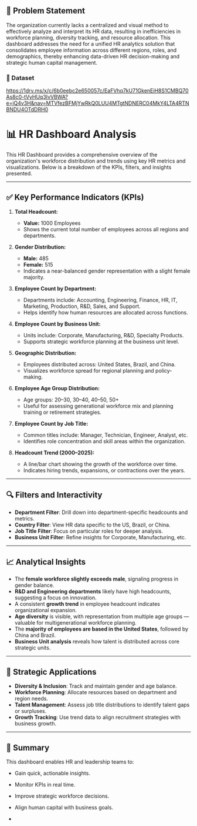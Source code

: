 ## 🧩 Problem Statement

The organization currently lacks a centralized and visual method to effectively analyze and interpret its HR data, resulting in inefficiencies in workforce planning, diversity tracking, and resource allocation. This dashboard addresses the need for a unified HR analytics solution that consolidates employee information across different regions, roles, and demographics, thereby enhancing data-driven HR decision-making and strategic human capital management.

### 🔢 Dataset
https://1drv.ms/x/c/6b0eebc2e650057c/EaFVhq7kU71GkenEiH8S1CMBQ70As8c0-tVyHUq3IvVBWA?e=jQ4v3H&nav=MTVfezBFMjYwRkQ0LUU4MTgtNDNERC04MkY4LTA4RTNBNDU4OTdDRH0

# 📊 HR Dashboard Analysis

This HR Dashboard provides a comprehensive overview of the organization's workforce distribution and trends using key HR metrics and visualizations. Below is a breakdown of the KPIs, filters, and insights presented.

---

## ✅ Key Performance Indicators (KPIs)

1. **Total Headcount:** 
   - **Value:** 1000 Employees
   - Shows the current total number of employees across all regions and departments.

2. **Gender Distribution:**
   - **Male:** 485
   - **Female:** 515
   - Indicates a near-balanced gender representation with a slight female majority.

3. **Employee Count by Department:**
   - Departments include: Accounting, Engineering, Finance, HR, IT, Marketing, Production, R&D, Sales, and Support.
   - Helps identify how human resources are allocated across functions.

4. **Employee Count by Business Unit:**
   - Units include: Corporate, Manufacturing, R&D, Specialty Products.
   - Supports strategic workforce planning at the business unit level.

5. **Geographic Distribution:**
   - Employees distributed across: United States, Brazil, and China.
   - Visualizes workforce spread for regional planning and policy-making.

6. **Employee Age Group Distribution:**
   - Age groups: 20–30, 30–40, 40–50, 50+
   - Useful for assessing generational workforce mix and planning training or retirement strategies.

7. **Employee Count by Job Title:**
   - Common titles include: Manager, Technician, Engineer, Analyst, etc.
   - Identifies role concentration and skill areas within the organization.

8. **Headcount Trend (2000–2025):**
   - A line/bar chart showing the growth of the workforce over time.
   - Indicates hiring trends, expansions, or contractions over the years.

---

## 🔍 Filters and Interactivity

- **Department Filter**: Drill down into department-specific headcounts and metrics.
- **Country Filter**: View HR data specific to the US, Brazil, or China.
- **Job Title Filter**: Focus on particular roles for deeper analysis.
- **Business Unit Filter**: Refine insights for Corporate, Manufacturing, etc.

---

## 📈 Analytical Insights

- The **female workforce slightly exceeds male**, signaling progress in gender balance.
- **R&D and Engineering departments** likely have high headcounts, suggesting a focus on innovation.
- A consistent **growth trend** in employee headcount indicates organizational expansion.
- **Age diversity** is visible, with representation from multiple age groups — valuable for multigenerational workforce planning.
- The **majority of employees are based in the United States**, followed by China and Brazil.
- **Business Unit analysis** reveals how talent is distributed across core strategic units.

---

## 🧠 Strategic Applications

- **Diversity & Inclusion**: Track and maintain gender and age balance.
- **Workforce Planning**: Allocate resources based on department and region needs.
- **Talent Management**: Assess job title distributions to identify talent gaps or surpluses.
- **Growth Tracking**: Use trend data to align recruitment strategies with business growth.

---

## 📌 Summary

This dashboard enables HR and leadership teams to:
- Gain quick, actionable insights.
- Monitor KPIs in real time.
- Improve strategic workforce decisions.
- Align human capital with business goals.

- 
